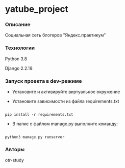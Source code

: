 # yatube_project 

 

### Описание 

Социальная сеть блогеров "Яндекс.практикум" 

### Технологии 

Python 3.8 

Django 2.2.16 

### Запуск проекта в dev-режиме 

- Установите и активируйте виртуальное окружение 

- Установите зависимости из файла requirements.txt 

``` 

pip install -r requirements.txt 

```  

- В папке с файлом manage.py выполните команду: 

``` 

python3 manage.py runserver 

``` 

### Авторы 

otr-study 
